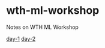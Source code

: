 # wth-ml-workshop
Notes on WTH ML Workshop

[day-1](https://github.com/ryubidragonfire/wth-ml-workshop/blob/master/day-1.md)
[day-2](https://github.com/ryubidragonfire/wth-ml-workshop/blob/master/day-2.md)
